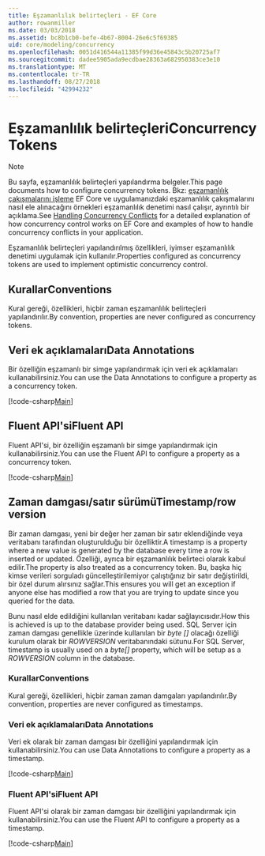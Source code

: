 ```yaml
---
title: Eşzamanlılık belirteçleri - EF Core
author: rowanmiller
ms.date: 03/03/2018
ms.assetid: bc8b1cb0-befe-4b67-8004-26e6c5f69385
uid: core/modeling/concurrency
ms.openlocfilehash: 0051d416544a11385f99d36e45843c5b20725af7
ms.sourcegitcommit: dadee5905ada9ecdbae28363a682950383ce3e10
ms.translationtype: MT
ms.contentlocale: tr-TR
ms.lasthandoff: 08/27/2018
ms.locfileid: "42994232"
---
```

# <a name="concurrency-tokens"></a><span data-ttu-id="693ad-102">Eşzamanlılık belirteçleri</span><span class="sxs-lookup"><span data-stu-id="693ad-102">Concurrency Tokens</span></span>

> [!NOTE]
> <span data-ttu-id="693ad-103">Bu sayfa, eşzamanlılık belirteçleri yapılandırma belgeler.</span><span class="sxs-lookup"><span data-stu-id="693ad-103">This page documents how to configure concurrency tokens.</span></span> <span data-ttu-id="693ad-104">Bkz: [eşzamanlılık çakışmalarını işleme](../saving/concurrency.md) EF Core ve uygulamanızdaki eşzamanlılık çakışmalarını nasıl ele alınacağını örnekleri eşzamanlılık denetimi nasıl çalışır, ayrıntılı bir açıklama.</span><span class="sxs-lookup"><span data-stu-id="693ad-104">See [Handling Concurrency Conflicts](../saving/concurrency.md) for a detailed explanation of how concurrency control works on EF Core and examples of how to handle concurrency conflicts in your application.</span></span>

<span data-ttu-id="693ad-105">Eşzamanlılık belirteçleri yapılandırılmış özellikleri, iyimser eşzamanlılık denetimi uygulamak için kullanılır.</span><span class="sxs-lookup"><span data-stu-id="693ad-105">Properties configured as concurrency tokens are used to implement optimistic concurrency control.</span></span>

## <a name="conventions"></a><span data-ttu-id="693ad-106">Kurallar</span><span class="sxs-lookup"><span data-stu-id="693ad-106">Conventions</span></span>

<span data-ttu-id="693ad-107">Kural gereği, özellikleri, hiçbir zaman eşzamanlılık belirteçleri yapılandırılır.</span><span class="sxs-lookup"><span data-stu-id="693ad-107">By convention, properties are never configured as concurrency tokens.</span></span>

## <a name="data-annotations"></a><span data-ttu-id="693ad-108">Veri ek açıklamaları</span><span class="sxs-lookup"><span data-stu-id="693ad-108">Data Annotations</span></span>

<span data-ttu-id="693ad-109">Bir özelliğin eşzamanlı bir simge yapılandırmak için veri ek açıklamaları kullanabilirsiniz.</span><span class="sxs-lookup"><span data-stu-id="693ad-109">You can use the Data Annotations to configure a property as a concurrency token.</span></span>

[!code-csharp[Main](../../../samples/core/Modeling/DataAnnotations/Samples/Concurrency.cs#ConfigureConcurrencyAnnotations)]

## <a name="fluent-api"></a><span data-ttu-id="693ad-110">Fluent API'si</span><span class="sxs-lookup"><span data-stu-id="693ad-110">Fluent API</span></span>

<span data-ttu-id="693ad-111">Fluent API'si, bir özelliğin eşzamanlı bir simge yapılandırmak için kullanabilirsiniz.</span><span class="sxs-lookup"><span data-stu-id="693ad-111">You can use the Fluent API to configure a property as a concurrency token.</span></span>

[!code-csharp[Main](../../../samples/core/Modeling/FluentAPI/Samples/Concurrency.cs#ConfigureConcurrencyFluent)]

## <a name="timestamprow-version"></a><span data-ttu-id="693ad-112">Zaman damgası/satır sürümü</span><span class="sxs-lookup"><span data-stu-id="693ad-112">Timestamp/row version</span></span>

<span data-ttu-id="693ad-113">Bir zaman damgası, yeni bir değer her zaman bir satır eklendiğinde veya veritabanı tarafından oluşturulduğu bir özelliktir.</span><span class="sxs-lookup"><span data-stu-id="693ad-113">A timestamp is a property where a new value is generated by the database every time a row is inserted or updated.</span></span> <span data-ttu-id="693ad-114">Özelliği, ayrıca bir eşzamanlılık belirteci olarak kabul edilir.</span><span class="sxs-lookup"><span data-stu-id="693ad-114">The property is also treated as a concurrency token.</span></span> <span data-ttu-id="693ad-115">Bu, başka hiç kimse verileri sorguladı güncelleştirilemiyor çalıştığınız bir satır değiştirildi, bir özel durum alırsınız sağlar.</span><span class="sxs-lookup"><span data-stu-id="693ad-115">This ensures you will get an exception if anyone else has modified a row that you are trying to update since you queried for the data.</span></span>

<span data-ttu-id="693ad-116">Bunu nasıl elde edildiğini kullanılan veritabanı kadar sağlayıcısıdır.</span><span class="sxs-lookup"><span data-stu-id="693ad-116">How this is achieved is up to the database provider being used.</span></span> <span data-ttu-id="693ad-117">SQL Server için zaman damgası genellikle üzerinde kullanılan bir *byte []* olacağı özelliği kurulum olarak bir *ROWVERSION* veritabanındaki sütunu.</span><span class="sxs-lookup"><span data-stu-id="693ad-117">For SQL Server, timestamp is usually used on a *byte[]* property, which will be setup as a *ROWVERSION* column in the database.</span></span>

### <a name="conventions"></a><span data-ttu-id="693ad-118">Kurallar</span><span class="sxs-lookup"><span data-stu-id="693ad-118">Conventions</span></span>

<span data-ttu-id="693ad-119">Kural gereği, özellikleri, hiçbir zaman zaman damgaları yapılandırılır.</span><span class="sxs-lookup"><span data-stu-id="693ad-119">By convention, properties are never configured as timestamps.</span></span>

### <a name="data-annotations"></a><span data-ttu-id="693ad-120">Veri ek açıklamaları</span><span class="sxs-lookup"><span data-stu-id="693ad-120">Data Annotations</span></span>

<span data-ttu-id="693ad-121">Veri ek olarak bir zaman damgası bir özelliğini yapılandırmak için kullanabilirsiniz.</span><span class="sxs-lookup"><span data-stu-id="693ad-121">You can use Data Annotations to configure a property as a timestamp.</span></span>

[!code-csharp[Main](../../../samples/core/Modeling/DataAnnotations/Samples/Timestamp.cs#ConfigureTimestampAnnotations)]

### <a name="fluent-api"></a><span data-ttu-id="693ad-122">Fluent API'si</span><span class="sxs-lookup"><span data-stu-id="693ad-122">Fluent API</span></span>

<span data-ttu-id="693ad-123">Fluent API'si olarak bir zaman damgası bir özelliğini yapılandırmak için kullanabilirsiniz.</span><span class="sxs-lookup"><span data-stu-id="693ad-123">You can use the Fluent API to configure a property as a timestamp.</span></span>

[!code-csharp[Main](../../../samples/core/Modeling/FluentAPI/Samples/Timestamp.cs#ConfigureTimestampFluent)]
